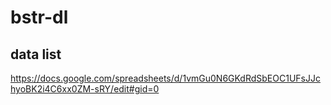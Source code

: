 # bstr-dl

## data list
https://docs.google.com/spreadsheets/d/1vmGu0N6GKdRdSbEOC1UFsJJchyoBK2i4C6xx0ZM-sRY/edit#gid=0
